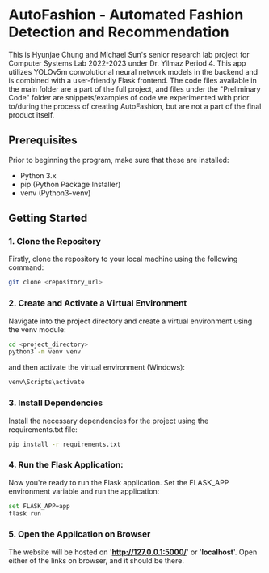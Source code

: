 # AutoFashion - Automated Fashion Detection and Recommendation

This is Hyunjae Chung and Michael Sun's senior research lab project for Computer Systems Lab 2022-2023 under Dr. Yilmaz Period 4. This app utilizes YOLOv5m convolutional neural network models in the backend and is combined with a user-friendly Flask frontend. The code files available in the main folder are a part of the full project, and files under the "Preliminary Code" folder are snippets/examples of code we experimented with prior to/during the process of creating AutoFashion, but are not a part of the final product itself.

## Prerequisites

Prior to beginning the program, make sure that these are installed:

- Python 3.x
- pip (Python Package Installer)
- venv (Python3-venv)

## Getting Started

### 1. Clone the Repository

Firstly, clone the repository to your local machine using the following command:

```bash
git clone <repository_url>
```

### 2. Create and Activate a Virtual Environment
Navigate into the project directory and create a virtual environment using the venv module:

```bash
cd <project_directory>
python3 -m venv venv
```

and then activate the virtual environment (Windows):

```bash
venv\Scripts\activate
```

### 3. Install Dependencies
Install the necessary dependencies for the project using the requirements.txt file:

```bash
pip install -r requirements.txt
```

### 4. Run the Flask Application:
Now you're ready to run the Flask application. Set the FLASK_APP environment variable and run the application:

```bash
set FLASK_APP=app
flask run
```

### 5. Open the Application on Browser

The website will be hosted on '**http://127.0.0.1:5000/**' or '**localhost**'. Open either of the links on browser, and it should be there.
